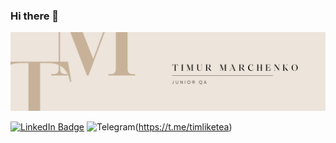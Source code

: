 ### Hi there 👋

[![Timur's GitHub Banner](./assets/Logo.png)]()

[![LinkedIn Badge](https://img.shields.io/badge/LinkedIn-Profile-informational?style=flat&logo=linkedin&logoColor=white&color=0D76A8)](https://www.linkedin.com/in/timur-marchenko/)
![Telegram](https://img.shields.io/badge/-telegram-red?color=white&logo=telegram&logoColor=black)(https://t.me/timliketea)

